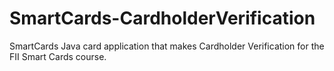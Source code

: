 # SmartCards-CardholderVerification
SmartCards Java card application that makes Cardholder Verification for the FII Smart Cards course.
